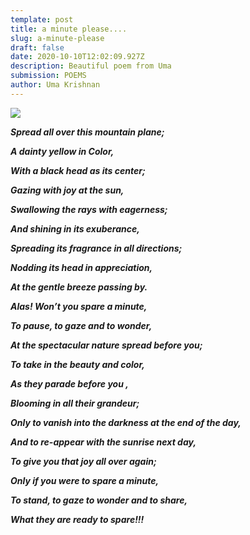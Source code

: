 ```yaml
---
template: post
title: a minute please....
slug: a-minute-please
draft: false
date: 2020-10-10T12:02:09.927Z
description: Beautiful poem from Uma
submission: POEMS
author: Uma Krishnan
---
```

![](/media/todd-kent-kw1p8r-uowi-unsplash.jpeg)

***Spread all over this mountain plane;***

***A dainty yellow in Color,***

***With a black head as its center;***

***Gazing with joy at the sun,***

***Swallowing the rays with eagerness;***

***And shining in its exuberance,***

***Spreading its fragrance in all directions;***

***Nodding its head in appreciation,***

***At the gentle breeze passing by.***



***Alas! Won’t you spare a minute,***

***To pause, to gaze and to wonder,***

***At the spectacular nature spread before you;***

***To take in the beauty and color,***

***As they parade before you ,***

***Blooming in all their grandeur;***

***Only to vanish into the darkness at the end of the day,***

***And to re-appear with the sunrise next day,***

***To give you that joy all over again;***

***Only if you were to spare a minute,***

***To stand, to gaze to wonder and to share,***

***What they are ready to spare!!!***